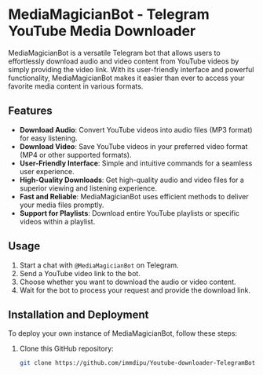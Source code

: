 # MediaMagicianBot - Telegram YouTube Media Downloader

MediaMagicianBot is a versatile Telegram bot that allows users to effortlessly download audio and video content from YouTube videos by simply providing the video link. With its user-friendly interface and powerful functionality, MediaMagicianBot makes it easier than ever to access your favorite media content in various formats.

## Features

- **Download Audio**: Convert YouTube videos into audio files (MP3 format) for easy listening.
- **Download Video**: Save YouTube videos in your preferred video format (MP4 or other supported formats).
- **User-Friendly Interface**: Simple and intuitive commands for a seamless user experience.
- **High-Quality Downloads**: Get high-quality audio and video files for a superior viewing and listening experience.
- **Fast and Reliable**: MediaMagicianBot uses efficient methods to deliver your media files promptly.
- **Support for Playlists**: Download entire YouTube playlists or specific videos within a playlist.

## Usage

1. Start a chat with `@MediaMagicianBot` on Telegram.
2. Send a YouTube video link to the bot.
3. Choose whether you want to download the audio or video content.
4. Wait for the bot to process your request and provide the download link.

## Installation and Deployment

To deploy your own instance of MediaMagicianBot, follow these steps:

1. Clone this GitHub repository:

   ```bash
   git clone https://github.com/immdipu/Youtube-downloader-TelegramBot.git
   ```
